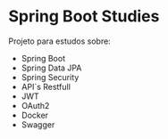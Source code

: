 # Spring Boot Studies

Projeto para estudos sobre:
- Spring Boot
- Spring Data JPA
- Spring Security
- API`s Restfull
- JWT
- OAuth2
- Docker
- Swagger
